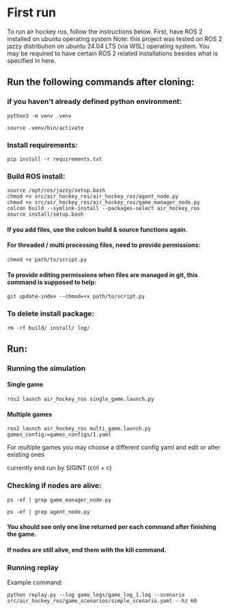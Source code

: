 # First run
To run air hockey ros, follow the instructions below.
First, have ROS 2 installed on ubuntu operating system
Note: this project was tested on ROS 2 jazzy distribution on ubuntu 24.04 LTS (via WSL) operating system.
You may be required to have certain ROS 2 related installations besides what is specified in here.

## Run the following commands after cloning:

### if you haven't already defined python environment:
```
python3 -m venv .venv 

source .venv/bin/activate
```
### Install requirements:
```
pip install -r requirements.txt
```

### Build ROS install:
```
source /opt/ros/jazzy/setup.bash
chmod +x src/air_hockey_ros/air_hockey_ros/agent_node.py
chmod +x src/air_hockey_ros/air_hockey_ros/game_manager_node.py
colcon build --symlink-install --packages-select air_hockey_ros
source install/setup.bash
```
#### If you add files, use the colcon build & source functions again.



#### For threaded / multi processing files, need to provide permissions:
```
chmod +x path/to/script.py
```
#### To provide editing permissions when files are managed in git, this command is supposed to help:
```
git update-index --chmod=+x path/to/script.py
```
### To delete install package:
```
rm -rf build/ install/ log/
```
## Run:
### Running the simulation
#### Single game
```
ros2 launch air_hockey_ros single_game.launch.py
```
#### Multiple games
```
ros2 launch air_hockey_ros multi_game.launch.py   games_config:=games_configs/1.yaml
```
For multiple games you may choose a different config yaml and edit or alter existing ones

currently end run by SIGINT (ctrl + c)

### Checking if nodes are alive:
```
ps -ef | grep game_manager_node.py

ps -ef | grep agent_node.py
```
#### You should see only one line returned per each command after finishing the game.
#### If nodes are still alive, end them with the kill command.

### Running replay
Example command:

```
python replay.py --log game_logs/game_log_1.log --scenario src/air_hockey_ros/game_scenarios/simple_scenario.yaml --hz 60
```